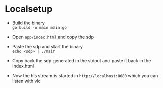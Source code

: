 # Localsetup

- Build the binary<br>
```go build -o main main.go```

- Open ```app/index.html``` and copy the sdp

- Paste the sdp and start the binary <br>
```echo <sdp> | ./main```

- Copy back the sdp generated in the stdout and paste it back in the index.html

- Now the hls stream is started in `http://localhost:8080` which you can listen with vlc
